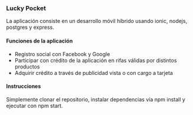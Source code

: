 <h3>Lucky Pocket</h3>

<p>La aplicación consiste en un desarrollo móvil híbrido usando ionic, nodejs, postgres y express.</p>

<h4>Funciones de la aplicación</h4>

<ul>
  <li>Registro social con Facebook y Google</li>
  <li>Participar con crédito de la aplicación en rifas válidas por distintos productos</li>
  <li>Adquirir crédito a través de publicidad vista o con cargo a tarjeta</li>
</ul>

<h4>Instrucciones</h4>

<p>Simplemente clonar el repositorio, instalar dependencias vía npm install y ejecutar con npm start.</p>
